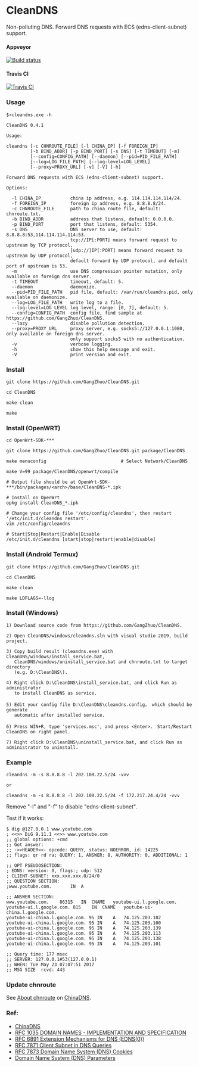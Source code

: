 # CleanDNS

Non-polluting DNS. Forward DNS requests with ECS (edns-client-subnet) support.

#### Appveyor

  [![Build status](https://ci.appveyor.com/api/projects/status/v7bvx6hp4b3vedx1?svg=true)](https://ci.appveyor.com/project/GangZhuo/cleandns)

#### Travis CI

  [![Travis CI](https://travis-ci.org/GangZhuo/CleanDNS.svg?branch=master)](https://travis-ci.org/GangZhuo/CleanDNS)
	
### Usage

    $>cleandns.exe -h
    
    CleanDNS 0.4.1
    
    Usage:
    
    cleandns [-c CHNROUTE_FILE] [-l CHINA_IP] [-f FOREIGN_IP]
             [-b BIND_ADDR] [-p BIND_PORT] [-s DNS] [-t TIMEOUT] [-m]
             [--config=CONFIG_PATH] [--daemon] [--pid=PID_FILE_PATH]
             [--log=LOG_FILE_PATH] [--log-level=LOG_LEVEL]
             [--proxy=PROXY_URL] [-v] [-V] [-h]
    
    Forward DNS requests with ECS (edns-client-subnet) support.
    
    Options:
    
      -l CHINA_IP           china ip address, e.g. 114.114.114.114/24.
      -f FOREIGN_IP         foreign ip address, e.g. 8.8.8.8/24.
      -c CHNROUTE_FILE      path to china route file, default: chnroute.txt.
      -b BIND_ADDR          address that listens, default: 0.0.0.0.
      -p BIND_PORT          port that listens, default: 5354.
      -s DNS                DNS server to use, default: 8.8.8.8:53,114.114.114.114:53.
                            tcp://IP[:PORT] means forward request to upstream by TCP protocol,
                            [udp://]IP[:PORT] means forward request to upstream by UDP protocol,
                            default forward by UDP protocol, and default port of upstream is 53.
      -m                    use DNS compression pointer mutation, only available on foreign dns server.
      -t TIMEOUT            timeout, default: 5.
      --daemon              daemonize.
      --pid=PID_FILE_PATH   pid file, default: /var/run/cleandns.pid, only available on daemonize.
      --log=LOG_FILE_PATH   write log to a file.
      --log-level=LOG_LEVEL log level, range: [0, 7], default: 5.
      --config=CONFIG_PATH  config file, find sample at https://github.com/GangZhuo/CleanDNS.
      --lazy                disable pollution detection.
      --proxy=PROXY_URL     proxy server, e.g. socks5://127.0.0.1:1080, only available on foreign dns server.
                            only support socks5 with no authentication.
      -v                    verbose logging.
      -h                    show this help message and exit.
      -V                    print version and exit.
    

### Install

    git clone https://github.com/GangZhuo/CleanDNS.git
	
    cd CleanDNS
	
    make clean
	
    make

### Install (OpenWRT)

    cd OpenWrt-SDK-***
	
    git clone https://github.com/GangZhuo/CleanDNS.git package/CleanDNS
	
    make menuconfig                            # Select Network/CleanDNS
	
    make V=99 package/CleanDNS/openwrt/compile
    
    # Output file should be at OpenWrt-SDK-***/bin/packages/<arch>/base/CleanDNS-*.ipk
    
	# Install on OpenWrt
    opkg install CleanDNS_*.ipk
	
	# Change your config file '/etc/config/cleandns', then restart '/etc/init.d/cleandns restart'.
	vim /etc/config/cleandns
	
	# Start|Stop|Restart|Enable|Disable
	/etc/init.d/cleandns [start|stop|restart|enable|disable]

### Install (Android Termux)

    git clone https://github.com/GangZhuo/CleanDNS.git
	
    cd CleanDNS
	
    make clean
	
    make LDFLAGS=-llog

### Install (Windows)

    1) Download source code from https://github.com/GangZhuo/CleanDNS.
    
    2) Open CleanDNS/windows/cleandns.sln with visual studio 2019, build project.
    
    3) Copy build result (cleandns.exe) with CleanDNS/windows/install_service.bat,
       CleanDNS/windows/uninstall_service.bat and chnroute.txt to target directory
       (e.g. D:\CleanDNS\).
    
    4) Right click D:\CleanDNS\install_service.bat, and click Run as administrator
       to install CleanDNS as service.
    
    5) Edit your config file D:\CleanDNS\cleandns.config， which should be generate
       automatic after installed service.
    
    6) Press WIN+R, type 'services.msc', and press <Enter>， Start/Restart CleanDNS on right panel.
    
    7) Right click D:\CleanDNS\uninstall_service.bat, and click Run as administrator to uninstall.	

### Example

    cleandns -m -s 8.8.8.8 -l 202.108.22.5/24 -vvv
    
    or
    
    cleandns -m -s 8.8.8.8 -l 202.108.22.5/24 -f 172.217.24.4/24 -vvv

Remove "-l" and "-f" to disable "edns-client-subnet".

Test if it works:

    $ dig @127.0.0.1 www.youtube.com
    ; <<>> DiG 9.11.1 <<>> www.youtube.com
    ;; global options: +cmd
    ;; Got answer:
    ;; ->>HEADER<<- opcode: QUERY, status: NOERROR, id: 14225
    ;; flags: qr rd ra; QUERY: 1, ANSWER: 8, AUTHORITY: 0, ADDITIONAL: 1
    
    ;; OPT PSEUDOSECTION:
    ; EDNS: version: 0, flags:; udp: 512
    ; CLIENT-SUBNET: xxx.xxx.xxx.0/24/0
    ;; QUESTION SECTION:
    ;www.youtube.com.		IN	A
    
    ;; ANSWER SECTION:
    www.youtube.com.	86315	IN	CNAME	youtube-ui.l.google.com.
    youtube-ui.l.google.com. 815	IN	CNAME	youtube-ui-china.l.google.com.
    youtube-ui-china.l.google.com. 95 IN	A	74.125.203.102
    youtube-ui-china.l.google.com. 95 IN	A	74.125.203.100
    youtube-ui-china.l.google.com. 95 IN	A	74.125.203.139
    youtube-ui-china.l.google.com. 95 IN	A	74.125.203.113
    youtube-ui-china.l.google.com. 95 IN	A	74.125.203.138
    youtube-ui-china.l.google.com. 95 IN	A	74.125.203.101

    ;; Query time: 177 msec
    ;; SERVER: 127.0.0.1#53(127.0.0.1)
    ;; WHEN: Tue May 23 07:07:51 2017
    ;; MSG SIZE  rcvd: 443

### Update chnroute

See [About chnroute] on [ChinaDNS].

### Ref:

* [ChinaDNS]
* [RFC 1035 DOMAIN NAMES - IMPLEMENTATION AND SPECIFICATION]
* [RFC 6891 Extension Mechanisms for DNS (EDNS(0))]
* [RFC 7871 Client Subnet in DNS Queries]
* [RFC 7873 Domain Name System (DNS) Cookies]
* [Domain Name System (DNS) Parameters]

[ChinaDNS]:  https://github.com/shadowsocks/ChinaDNS
[About chnroute]:  https://github.com/shadowsocks/ChinaDNS#about-chnroute
[RFC 1035 DOMAIN NAMES - IMPLEMENTATION AND SPECIFICATION]:  https://www.ietf.org/rfc/rfc1035.txt	
[RFC 2671 Extension Mechanisms for DNS (EDNS0)]:  https://tools.ietf.org/rfc/rfc2671.txt
[RFC 6891 Extension Mechanisms for DNS (EDNS(0))]:  https://tools.ietf.org/rfc/rfc6891.txt
[RFC 7871 Client Subnet in DNS Queries]:  https://tools.ietf.org/rfc/rfc7871.txt
[RFC 7873 Domain Name System (DNS) Cookies]: https://tools.ietf.org/rfc/rfc7873.txt
[Domain Name System (DNS) Parameters]: https://www.iana.org/assignments/dns-parameters/dns-parameters.xhtml
